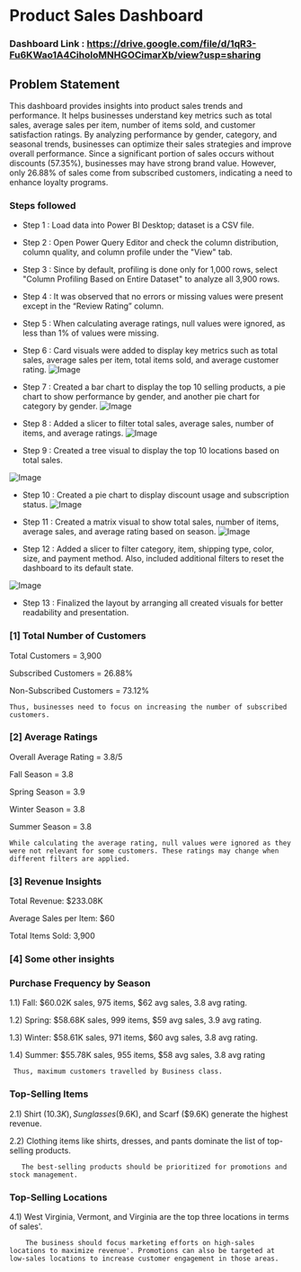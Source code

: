 # Product Sales Dashboard

### Dashboard Link : https://drive.google.com/file/d/1qR3-Fu6KWao1A4CiholoMNHGOCimarXb/view?usp=sharing

## Problem Statement

This dashboard provides insights into product sales trends and performance. It helps businesses understand key metrics such as total sales, average sales per item, number of items sold, and customer satisfaction ratings. By analyzing performance by gender, category, and seasonal trends, businesses can optimize their sales strategies and improve overall performance.
Since a significant portion of sales occurs without discounts (57.35%), businesses may have strong brand value. However, only 26.88% of sales come from subscribed customers, indicating a need to enhance loyalty programs.

### Steps followed 

- Step 1 : Load data into Power BI Desktop; dataset is a CSV file.
- Step 2 : Open Power Query Editor and check the column distribution, column quality, and column profile under the "View" tab.
- Step 3 : Since by default, profiling is done only for 1,000 rows, select "Column Profiling Based on Entire Dataset" to analyze all 3,900 rows.
- Step 4 : It was observed that no errors or missing values were present except in the “Review Rating” column.
- Step 5 : When calculating average ratings, null values were ignored, as less than 1% of values were missing. 
- Step 6 : Card visuals were added to display key metrics such as total sales, average sales per item, total items sold, and average customer rating.
![Image](https://github.com/user-attachments/assets/5de1dddd-236d-420a-a134-c38ac47ad800)
- Step 7 : Created a bar chart to display the top 10 selling products, a pie chart to show performance by gender, and another pie chart for category by gender.
![Image](https://github.com/user-attachments/assets/7293ea14-743b-4ec4-84f1-76a670f18cb8)

- Step 8 : Added a slicer to filter total sales, average sales, number of items, and average ratings.
![Image](https://github.com/user-attachments/assets/9fb11f2c-c19a-4294-a92d-80f6d2dfe0f0)

- Step 9 : Created a tree visual to display the top 10 locations based on total sales.
  
![Image](https://github.com/user-attachments/assets/5f0affd5-d1fe-41a4-91aa-732d9ac8dbb5)

- Step 10 : Created a pie chart to display discount usage and subscription status.
![Image](https://github.com/user-attachments/assets/2308db6c-e785-4ebd-b8cb-30ff49256821) 

- Step 11 : Created a matrix visual to show total sales, number of items, average sales, and average rating based on season.
![Image](https://github.com/user-attachments/assets/03ed4c36-82be-4e6c-862a-99caed4b87ca)

- Step 12 : Added a slicer to filter category, item, shipping type, color, size, and payment method. Also, included additional filters to reset the dashboard to its default state.
  
![Image](https://github.com/user-attachments/assets/f01bcc8a-8e73-4db5-9712-af606b617d8f)

- Step 13 : Finalized the layout by arranging all created visuals for better readability and presentation.




### [1] Total Number of Customers

Total Customers = 3,900

Subscribed Customers = 26.88%

Non-Subscribed Customers = 73.12%

    Thus, businesses need to focus on increasing the number of subscribed customers.
           
### [2] Average Ratings

Overall Average Rating = 3.8/5

Fall Season = 3.8

Spring Season = 3.9

Winter Season = 3.8

Summer Season = 3.8
  
    While calculating the average rating, null values were ignored as they were not relevant for some customers. These ratings may change when different filters are applied.   
  
  ### [3] Revenue Insights 
  
Total Revenue: $233.08K

Average Sales per Item: $60

Total Items Sold: 3,900

 ### [4] Some other insights
 
 ### Purchase Frequency by Season
 
 1.1) Fall: $60.02K sales, 975 items, $62 avg sales, 3.8 avg rating.
 
 1.2) Spring: $58.68K sales, 999 items, $59 avg sales, 3.9 avg rating.
 
 1.3) Winter: $58.61K sales, 971 items, $60 avg sales, 3.8 avg rating.
 
 1.4) Summer: $55.78K sales, 955 items, $58 avg sales, 3.8 avg rating
 
     Thus, maximum customers travelled by Business class.
         
### Top-Selling Items

2.1) Shirt ($10.3K), Sunglasses ($9.6K), and Scarf ($9.6K) generate the highest revenue.

2.2) Clothing items like shirts, dresses, and pants dominate the list of top-selling products.
       
       The best-selling products should be prioritized for promotions and stock management.

### Top-Selling Locations

4.1) West Virginia, Vermont, and Virginia are the top three locations in terms of sales'.

        The business should focus marketing efforts on high-sales locations to maximize revenue'. Promotions can also be targeted at low-sales locations to increase customer engagement in those areas.


